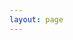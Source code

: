 ```yaml
---
layout: page
---
```


<script setup>
import {
  VPTeamPage,
  VPTeamPageTitle,
  VPTeamMembers,
  VPTeamPageSection
} from 'vitepress/theme'

const contributers = [
  {
    avatar: 'https://avatars.githubusercontent.com/u/3267000?v=4',
    name: 'Ryan T. M. Reiffenberger',
    title: 'Creator',
    links: [
      { icon: 'github', link: 'https://github.com/ReclaimerGold' }
    ]
  },
  {
    avatar: 'https://avatars.githubusercontent.com/u/34190203?v=4',
    name: 'Jacob Banghart',
    title: 'Contributer',
    links: [
      { icon: 'github', link: 'https://github.com/JacobBanghart' }
    ]
  }
]

const collaborators = [
  {
    avatar: 'https://github.githubassets.com/assets/GitHub-Mark-ea2971cee799.png',
    name: 'Ty Hald',
    title: 'Collaborator'
  }
]
</script>

<VPTeamPage>
  <VPTeamPageTitle>
    <template #title>Main Contributers</template>
    <template #lead>These are the members that have contributed either code, articles, or editing services to the resource codex contained within this site.</template>
  </VPTeamPageTitle>
  <VPTeamMembers size="medium" :members="contributers" />
  <VPTeamPageSection>
    <template #title>Collaborators</template>
    <template #lead>A special recognition is extended to collaborators who have utilized our guides or have worked with us to improve the quality of the resources within this site.</template>
    <template #members>
      <VPTeamMembers size="small" :members="collaborators" />
    </template>
  </VPTeamPageSection>
</VPTeamPage>